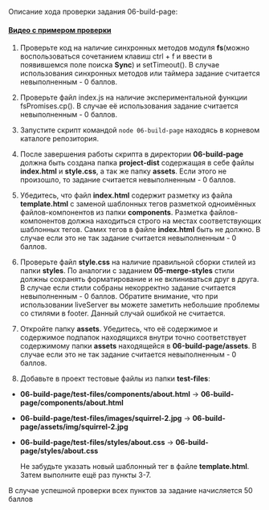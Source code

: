Описание хода проверки задания 06-build-page:

#### [Видео с примером проверки ](https://www.youtube.com/watch?v=bdWQyl6nXFA)

1. Проверьте код на наличие синхронных методов модуля **fs**(можно воспользоваться сочетанием клавиш ctrl + f и ввести в появившемся поле поиска **Sync**) и setTimeout(). В случае использования синхронных методов или таймера задание считается невыполненным - 0 баллов.

2. Проверьте файл index.js на наличие экспериментальной функции fsPromises.cp(). В случае её использования задание считается невыполненным - 0 баллов.

3. Запустите скрипт командой ```node 06-build-page``` находясь в корневом каталоге репозитория.

4. После завершения работы скрипта в директории **06-build-page** должна быть создана папка **project-dist** содержащая в себе файлы **index.html** и **style.css**, а так же папку **assets**. Если этого не произошло, то задание считается невыполненным - 0 баллов.

5. Убедитесь, что файл **index.html** содержит разметку из файла **template.html** с заменой шаблонных тегов разметкой одноимённых файлов-компонентов из папки **components**. Разметка файлов-компонентов должна находиться строго на местах соответствующих шаблонных тегов. Самих тегов в файле **index.html** быть не должно. В случае если это не так задание считается невыполненным - 0 баллов.

6. Проверьте файл **style.css** на наличие правильной сборки стилей из папки **styles**. По аналогии с заданием **05-merge-styles** стили должны сохранять форматирование и не вклиниваться друг в друга. В случае если стили собраны некорректно задание считается невыполненным - 0 баллов. 
Обратите внимание, что при использовании liveServer вы можете заметить небольшие проблемы со стилями в footer. Данный случай ошибкой не считается. 

7. Откройте папку **assets**. Убедитесь, что её содержимое и содержимое подпапок находящихся внутри точно соответствует содержимому папки **assets** находящейся в **06-build-page/assets**. В случае если это не так задание считается невыполненным - 0 баллов. 

8. Добавьте в проект тестовые файлы из папки **test-files**:  
- **06-build-page/test-files/components/about.html** -> **06-build-page/components/about.html**
- **06-build-page/test-files/images/squirrel-2.jpg** -> **06-build-page/assets/img/squirrel-2.jpg**
- **06-build-page/test-files/styles/about.css** -> **06-build-page/styles/about.css**  

   Не забудьте указать новый шаблонный тег в файле  **template.html**. Затем выполните ещё раз пункты 3-7. 

В случае успешной проверки всех пунктов за задание начисляется 50 баллов
